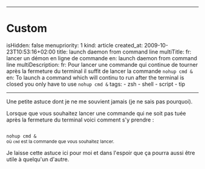 -----

# Custom 
isHidden:       false
menupriority:   1
kind:           article
created_at:           2009-10-23T10:53:16+02:00
title: launch daemon from command line
multiTitle: 
    fr: lancer un démon en ligne de commande
    en: launch daemon from command line
multiDescription:
    fr: Pour lancer une commande qui continue de tourner après la fermeture du terminal il suffit de lancer la commande <code>nohup cmd &amp;</code>
    en: To launch a command which will continu to run after the terminal is closed you only have to use <code>nohup cmd &amp;</code>
tags:
    - zsh
    - shell
    - script
    - tip

-----


Une petite astuce dont je ne me souvient jamais (je ne sais pas pourquoi).


Lorsque que vous souhaitez lancer une commande qui ne soit pas tuée après la fermeture du terminal voici comment s'y prendre : 

<div><code class="zsh">
nohup cmd &
</code>
<small>où <code>cmd</code> est la commande que vous souhaitez lancer.</small>
</div>


Je laisse cette astuce ici pour moi et dans l'espoir que ça pourra aussi être utile à quelqu'un d'autre.
